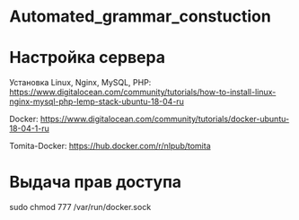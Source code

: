 # Automated_grammar_constuction

# Настройка сервера

Установка Linux, Nginx, MySQL, PHP:  https://www.digitalocean.com/community/tutorials/how-to-install-linux-nginx-mysql-php-lemp-stack-ubuntu-18-04-ru

Docker: https://www.digitalocean.com/community/tutorials/docker-ubuntu-18-04-1-ru

Tomita-Docker: https://hub.docker.com/r/nlpub/tomita

# Выдача прав доступа
sudo chmod 777 /var/run/docker.sock 
